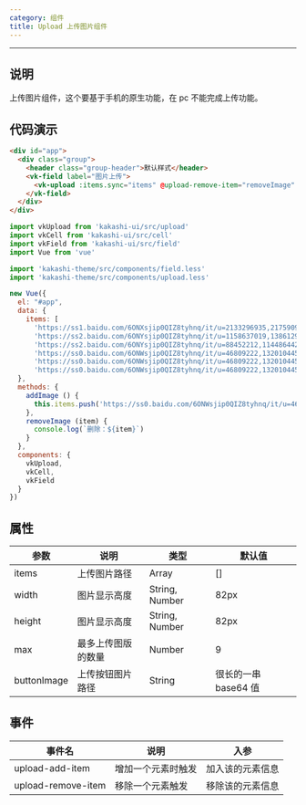 ```yaml
---
category: 组件
title: Upload 上传图片组件
---
```

---

## 说明

上传图片组件，这个要基于手机的原生功能，在 pc 不能完成上传功能。

## 代码演示

```html
<div id="app">
  <div class="group">
    <header class="group-header">默认样式</header>
    <vk-field label="图片上传">
      <vk-upload :items.sync="items" @upload-remove-item="removeImage" @upload-add-item="addImage" :max="9"></vk-upload>
    </vk-field>
  </div>
</div>
```


```js
import vkUpload from 'kakashi-ui/src/upload'
import vkCell from 'kakashi-ui/src/cell'
import vkField from 'kakashi-ui/src/field'
import Vue from 'vue'

import 'kakashi-theme/src/components/field.less'
import 'kakashi-theme/src/components/upload.less'

new Vue({
  el: "#app",
  data: {
    items: [
      'https://ss1.baidu.com/6ONXsjip0QIZ8tyhnq/it/u=2133296935,2175909175&fm=80',
      'https://ss2.baidu.com/6ONYsjip0QIZ8tyhnq/it/u=1158637019,1386129520&fm=58',
      'https://ss2.baidu.com/6ONYsjip0QIZ8tyhnq/it/u=88452212,114486442&fm=58',
      'https://ss0.baidu.com/6ONWsjip0QIZ8tyhnq/it/u=46809222,1320104452&fm=58',
      'https://ss0.baidu.com/6ONWsjip0QIZ8tyhnq/it/u=46809222,1320104452&fm=58',
      'https://ss0.baidu.com/6ONWsjip0QIZ8tyhnq/it/u=46809222,1320104452&fm=58']
  },
  methods: {
    addImage () {
      this.items.push('https://ss0.baidu.com/6ONWsjip0QIZ8tyhnq/it/u=46809222,1320104452&fm=58')
    },
    removeImage (item) {
      console.log(`删除：${item}`)
    }
  },
  components: {
    vkUpload,
    vkCell,
    vkField
  }
})
```

## 属性

| 参数      | 说明                                     | 类型       | 默认值 |
|-----------|------------------------------------------|------------|-------|
| items     | 上传图片路径 | Array  | []    |
| width     | 图片显示高度 | String, Number | 82px |
| height    | 图片显示高度 | String, Number | 82px |
| max       | 最多上传图版的数量 | Number | 9 |
| buttonImage | 上传按钮图片路径 | String | 很长的一串 base64 值 |

## 事件

| 事件名      | 说明                                     | 入参 |
|------------|-----------------------------------------|------|
| upload-add-item | 增加一个元素时触发 | 加入该的元素信息 |
| upload-remove-item | 移除一个元素触发 | 移除该的元素信息 |
